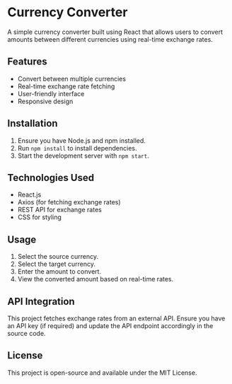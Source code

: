 # Currency Converter

A simple currency converter built using React that allows users to convert amounts between different currencies using real-time exchange rates.

## Features
- Convert between multiple currencies
- Real-time exchange rate fetching
- User-friendly interface
- Responsive design

## Installation
1. Ensure you have Node.js and npm installed.
2. Run `npm install` to install dependencies.
3. Start the development server with `npm start`.

## Technologies Used
- React.js
- Axios (for fetching exchange rates)
- REST API for exchange rates
- CSS for styling

## Usage
1. Select the source currency.
2. Select the target currency.
3. Enter the amount to convert.
4. View the converted amount based on real-time rates.

## API Integration
This project fetches exchange rates from an external API. Ensure you have an API key (if required) and update the API endpoint accordingly in the source code.

## License
This project is open-source and available under the MIT License.

